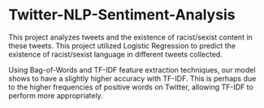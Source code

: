# Twitter-NLP-Sentiment-Analysis

This project analyzes tweets and the existence of racist/sexist content in these tweets. This project utilized Logistic Regression to predict the existence of racist/sexist language in different tweets collected. 

Using Bag-of-Words and TF-IDF feature extraction techniques, our model shows to have a slightly higher accuracy with TF-IDF. This is perhaps due to the higher frequencies of positive words on Twitter, allowing 
TF-IDF to perform more appropriately. 
